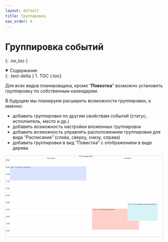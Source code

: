 ```yaml
---
layout: default
title: Группировка
nav_order: 4
---
```


# Группировка событий
{: .no_toc }

<details open markdown="block">
  <summary>
    Содержание
  </summary>
  {: .text-delta }
1. TOC
{:toc}
</details>

Для всех видов планировщика, кроме “**Повестка**” возможно установить группировку по собственным календарям.

В будущем мы планируем расширить возможности группировки, а именно:

- добавить группировки по другим свойствам событий (статус, исполнитель, место и др.)
- добавить возможность настройки вложенных группировок
- добавить возможность управлять расположением группировки для вида “Расписание” (слева, сверху, снизу, справа)
- добавить группировки в вид “Повестка” с отображением в виде дерева

![](../img/group_cal.png)
